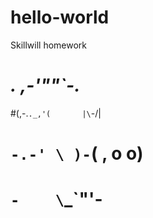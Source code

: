 # hello-world
Skillwill homework

# _._     _,-'""`-._
#(,-.`._,'(       |\`-/|
#    `-.-' \ )-`( , o o)
#          `-    \`_`"'-
